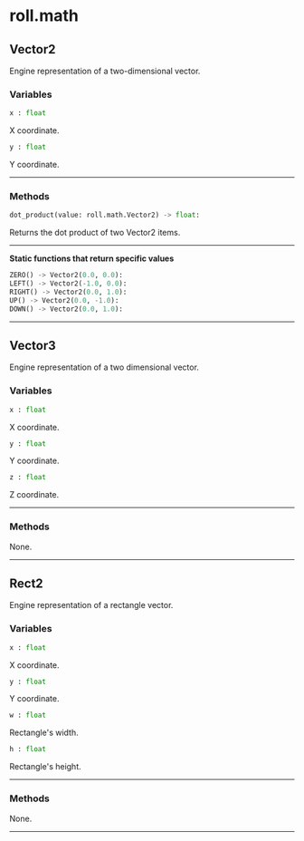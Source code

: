 # roll.math

## Vector2

Engine representation of a two-dimensional vector.

### Variables

```python
x : float
```
X coordinate.

```python
y : float
```
Y coordinate.

---

### Methods

```python
dot_product(value: roll.math.Vector2) -> float:
```

Returns the dot product of two Vector2 items.

---

**Static functions that return specific values**

```python
ZERO() -> Vector2(0.0, 0.0):
LEFT() -> Vector2(-1.0, 0.0):
RIGHT() -> Vector2(0.0, 1.0):
UP() -> Vector2(0.0, -1.0):
DOWN() -> Vector2(0.0, 1.0):
```

---

## Vector3

Engine representation of a two dimensional vector.

### Variables

```python
x : float
```

X coordinate.

```python
y : float
```

Y coordinate.

```python
z : float
```

Z coordinate.

---

### Methods

None.

---

## Rect2

Engine representation of a rectangle vector.

### Variables

```python
x : float
```

X coordinate.

```python
y : float
```

Y coordinate.

```python
w : float
```

Rectangle's width.

```python
h : float
```

Rectangle's height.

---

### Methods

None.

---
